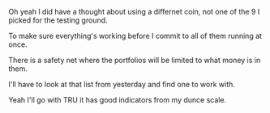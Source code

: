 Oh yeah I did have a thought about using a differnet coin, not one of the 9 I picked for the testing ground.

To make sure everything's working before I commit to all of them running at once.

There is a safety net where the portfolios will be limited to what money is in them.

I'll have to look at that list from yesterday and find one to work with.

Yeah I'll go with TRU it has good indicators from my dunce scale.

